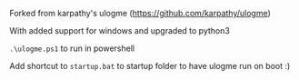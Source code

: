 Forked from karpathy's ulogme (https://github.com/karpathy/ulogme)

With added support for windows and upgraded to python3

`.\ulogme.ps1` to run in powershell

Add shortcut to `startup.bat` to startup folder to have ulogme run on boot :)

